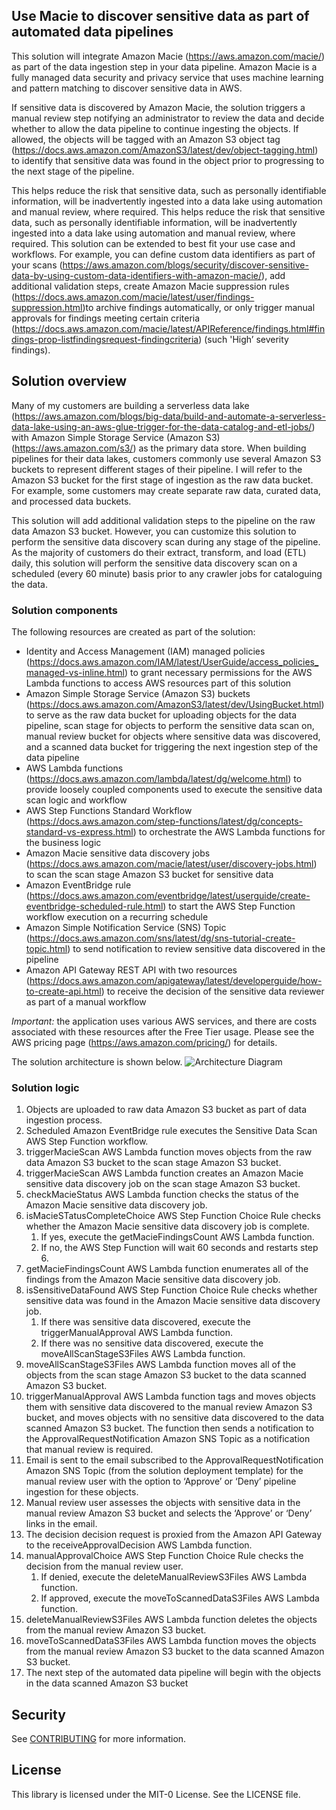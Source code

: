 ## Use Macie to discover sensitive data as part of  automated data pipelines

This solution will integrate  Amazon Macie (https://aws.amazon.com/macie/) as part of the data ingestion step in your data pipeline. Amazon Macie is a fully managed data security and privacy service that uses machine learning and pattern matching to discover sensitive data in AWS. 

If sensitive data is discovered by Amazon Macie, the solution triggers a manual review step notifying an administrator to review the data and decide whether to allow the data pipeline to continue ingesting the objects. If allowed, the objects will be tagged with an Amazon S3 object tag (https://docs.aws.amazon.com/AmazonS3/latest/dev/object-tagging.html) to identify that sensitive data was found in the object prior to progressing to the next stage of the pipeline.

This helps reduce the risk that sensitive data, such as personally identifiable information, will be inadvertently ingested into a data lake using automation and manual review, where required. This helps reduce the risk that sensitive data, such as personally identifiable information, will be inadvertently ingested into a data lake using automation and manual review, where required. This solution can be extended to best fit your use case and workflows. For example, you can define custom data identifiers as part of your scans (https://aws.amazon.com/blogs/security/discover-sensitive-data-by-using-custom-data-identifiers-with-amazon-macie/), add additional validation steps, create Amazon Macie suppression rules (https://docs.aws.amazon.com/macie/latest/user/findings-suppression.html)to archive findings automatically, or only trigger manual approvals for findings meeting certain criteria (https://docs.aws.amazon.com/macie/latest/APIReference/findings.html#findings-prop-listfindingsrequest-findingcriteria) (such 'High’ severity findings).

## Solution overview

Many of my customers are building a serverless data lake (https://aws.amazon.com/blogs/big-data/build-and-automate-a-serverless-data-lake-using-an-aws-glue-trigger-for-the-data-catalog-and-etl-jobs/) with Amazon Simple Storage Service (Amazon S3) (https://aws.amazon.com/s3/) as the primary data store. When building pipelines for their data lakes, customers commonly use several Amazon S3 buckets to represent different stages of their pipeline. I will refer to the Amazon S3 bucket for the first stage of ingestion as the raw data bucket. For example, some customers may create separate raw data, curated data, and processed data buckets. 

This solution will add additional validation steps to the pipeline on the raw data Amazon S3 bucket. However, you can customize this solution to perform the sensitive data discovery scan during any stage of the pipeline. As the majority of customers do their extract, transform, and load (ETL) daily, this solution will perform the sensitive data discovery scan on a scheduled (every 60 minute) basis prior to any crawler jobs for cataloguing the data. 

### Solution components

The following resources are created as part of the solution:

* Identity and Access Management (IAM) managed policies (https://docs.aws.amazon.com/IAM/latest/UserGuide/access_policies_managed-vs-inline.html) to grant necessary permissions for the AWS Lambda functions to access AWS resources part of this solution
* Amazon Simple Storage Service (Amazon S3) buckets (https://docs.aws.amazon.com/AmazonS3/latest/dev/UsingBucket.html) to serve as the raw data bucket for uploading objects for the data pipeline, scan stage for objects to perform the sensitive data scan on, manual review bucket for objects where sensitive data was discovered, and a scanned data bucket for triggering the next ingestion step of the data pipeline
* AWS Lambda functions (https://docs.aws.amazon.com/lambda/latest/dg/welcome.html) to provide loosely coupled components used to execute the sensitive data scan logic and workflow
* AWS Step Functions Standard Workflow (https://docs.aws.amazon.com/step-functions/latest/dg/concepts-standard-vs-express.html) to orchestrate the AWS Lambda functions for the business logic
* Amazon Macie sensitive data discovery jobs (https://docs.aws.amazon.com/macie/latest/user/discovery-jobs.html) to scan the scan stage Amazon S3 bucket for sensitive data 
* Amazon EventBridge rule (https://docs.aws.amazon.com/eventbridge/latest/userguide/create-eventbridge-scheduled-rule.html) to start the AWS Step Function workflow execution on a recurring schedule
* Amazon Simple Notification Service (SNS) Topic (https://docs.aws.amazon.com/sns/latest/dg/sns-tutorial-create-topic.html) to send notification to review sensitive data discovered in the pipeline
* Amazon API Gateway REST API with two resources (https://docs.aws.amazon.com/apigateway/latest/developerguide/how-to-create-api.html) to receive the decision of the sensitive data reviewer as part of a manual workflow

*Important:* the application uses various AWS services, and there are costs associated with these resources after the Free Tier usage. Please see the AWS pricing page (https://aws.amazon.com/pricing/) for details.

The solution architecture is shown below.
![Architecture Diagram](https://github.com/aws-samples/amazonmacie-datapipeline-scan/blob/master/Macie%20Data%20Pipeline.png)

### Solution logic

1. Objects are uploaded to raw data Amazon S3 bucket as part of data ingestion process.
2. Scheduled Amazon EventBridge rule executes the Sensitive Data Scan AWS Step Function workflow.
3. triggerMacieScan AWS Lambda function moves objects from the raw data Amazon S3 bucket to the scan stage Amazon S3 bucket.
4. triggerMacieScan AWS Lambda function creates an Amazon Macie sensitive data discovery job on the  scan stage Amazon S3 bucket.
5. checkMacieStatus AWS Lambda function checks the status of the Amazon Macie sensitive data discovery job.
6. isMacieSTatusCompleteChoice AWS Step Function Choice Rule checks whether the Amazon Macie sensitive data discovery job is complete.
    1. If yes, execute the getMacieFindingsCount AWS Lambda function.
    2. If no, the AWS Step Function will wait 60 seconds and restarts step 6.
7. getMacieFindingsCount AWS Lambda function enumerates all of the findings from the Amazon Macie sensitive data discovery job.
8. isSensitiveDataFound AWS Step Function Choice Rule checks whether sensitive data was found in the Amazon Macie sensitive data discovery job.
    1. If there was sensitive data discovered, execute the triggerManualApproval AWS Lambda function.
    2. If there was no sensitive data discovered, execute the moveAllScanStageS3Files AWS Lambda function.
9. moveAllScanStageS3Files AWS Lambda function moves all of the objects from the scan stage Amazon S3 bucket to the data scanned Amazon S3 bucket.
10. triggerManualApproval AWS Lambda function tags and moves objects them with sensitive data discovered to the manual review Amazon S3 bucket, and moves objects with no sensitive data discovered to the data scanned Amazon S3 bucket. The function then sends a notification to the ApprovalRequestNotification Amazon SNS Topic as a notification that manual review is required.
11. Email is sent to the email subscribed to the ApprovalRequestNotification Amazon SNS Topic (from the solution deployment template) for the manual review user with the option to ‘Approve’ or ‘Deny’ pipeline ingestion for these objects.
12. Manual review user assesses the objects with sensitive data in the manual review Amazon S3 bucket and selects the ‘Approve’ or ‘Deny’ links in the email.
13. The decision decision request is proxied from the Amazon API Gateway to the receiveApprovalDecision AWS Lambda function.
14. manualApprovalChoice AWS Step Function Choice Rule checks the decision from the manual review user.
    1. If denied, execute the deleteManualReviewS3Files AWS Lambda function.
    2. If approved, execute the moveToScannedDataS3Files AWS Lambda function.
15. deleteManualReviewS3Files AWS Lambda function deletes the objects from the manual review Amazon S3 bucket.
16. moveToScannedDataS3Files AWS Lambda function moves the objects from the manual review Amazon S3 bucket to the data scanned Amazon S3 bucket.
17. The next step of the automated data pipeline will begin with the objects in the data scanned Amazon S3 bucket


## Security

See [CONTRIBUTING](CONTRIBUTING.md#security-issue-notifications) for more information.

## License

This library is licensed under the MIT-0 License. See the LICENSE file.

